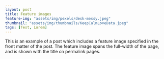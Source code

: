 ```yaml
---
layout: post
title: Feature images
feature-img: "assets/img/pexels/desk-messy.jpeg"
thumbnail: "assets/img/thumbnails/KeepCalmLoveData.jpeg"
tags: [Test, Lorem]
---
```


This is an example of a post which includes a feature image specified in the front matter of the post. The feature image spans the full-width of the page, and is shown with the title on permalink pages.

